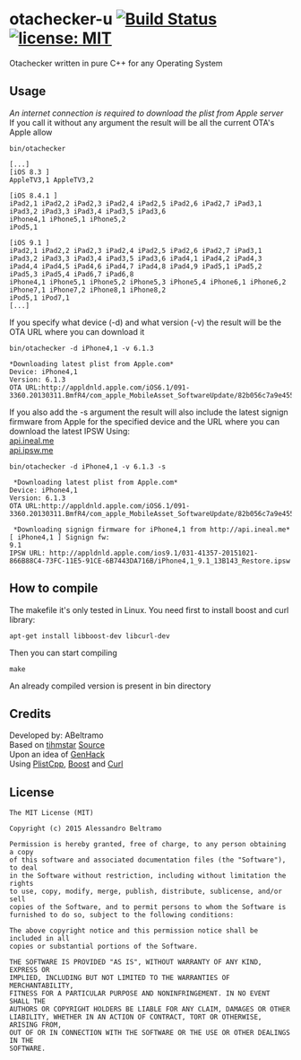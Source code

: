otachecker-u [![Build Status](https://travis-ci.org/ABeltramo/otachecker-u.svg?branch=master)](https://travis-ci.org/ABeltramo/otachecker-u) [![license: MIT](https://img.shields.io/badge/License-MIT-lightgrey.svg)](https://opensource.org/licenses/MIT)
==========

Otachecker written in pure C++ for any Operating System

Usage
-------

*An internet connection is required to download the plist from Apple server*  
If you call it without any argument the result will be all the current OTA's Apple allow

	bin/otachecker

	[...]
	[iOS 8.3 ]
	AppleTV3,1 AppleTV3,2 

	[iOS 8.4.1 ]
	iPad2,1 iPad2,2 iPad2,3 iPad2,4 iPad2,5 iPad2,6 iPad2,7 iPad3,1 iPad3,2 iPad3,3 iPad3,4 iPad3,5 iPad3,6 
	iPhone4,1 iPhone5,1 iPhone5,2 
	iPod5,1 

	[iOS 9.1 ]
	iPad2,1 iPad2,2 iPad2,3 iPad2,4 iPad2,5 iPad2,6 iPad2,7 iPad3,1 iPad3,2 iPad3,3 iPad3,4 iPad3,5 iPad3,6 iPad4,1 iPad4,2 iPad4,3 iPad4,4 iPad4,5 iPad4,6 iPad4,7 iPad4,8 iPad4,9 iPad5,1 iPad5,2 iPad5,3 iPad5,4 iPad6,7 iPad6,8 
	iPhone4,1 iPhone5,1 iPhone5,2 iPhone5,3 iPhone5,4 iPhone6,1 iPhone6,2 iPhone7,1 iPhone7,2 iPhone8,1 iPhone8,2 
	iPod5,1 iPod7,1 
	[...]
	
If you specify what device (-d) and what version (-v) the result will be the OTA URL where you can download it  
	
	bin/otachecker -d iPhone4,1 -v 6.1.3
	
	*Downloading latest plist from Apple.com*
	Device: iPhone4,1
	Version: 6.1.3
	OTA URL:http://appldnld.apple.com/iOS6.1/091-3360.20130311.BmfR4/com_apple_MobileAsset_SoftwareUpdate/82b056c7a9e455ad4f00d1b5169e5b56ab8c2cc7.zip

If you also add the -s argument the result will also include the latest signign firmware from Apple for the specified device and the URL where you can download the latest IPSW
Using:  
[api.ineal.me](http://api.ineal.me/)  
[api.ipsw.me](http://api.ipsw.me/)

	bin/otachecker -d iPhone4,1 -v 6.1.3 -s

	 *Downloading latest plist from Apple.com*
	Device: iPhone4,1
	Version: 6.1.3
	OTA URL:http://appldnld.apple.com/iOS6.1/091-3360.20130311.BmfR4/com_apple_MobileAsset_SoftwareUpdate/82b056c7a9e455ad4f00d1b5169e5b56ab8c2cc7.zip

	 *Downloading signign firmware for iPhone4,1 from http://api.ineal.me*
	[ iPhone4,1 ] Signign fw: 
	9.1
	IPSW URL: http://appldnld.apple.com/ios9.1/031-41357-20151021-866B88C4-73FC-11E5-91CE-6B7443DA716B/iPhone4,1_9.1_13B143_Restore.ipsw


How to compile
-------
The makefile it's only tested in Linux.
You need first to install boost and curl library:

	apt-get install libboost-dev libcurl-dev

Then you can start compiling

	make

An already compiled version is present in bin directory

Credits
-------
Developed by: ABeltramo  
Based on [tihmstar](https://github.com/tihmstar) [Source](https://github.com/tihmstar/otachecker)  
Upon an idea of [GenHack](https://github.com/genhack)  
Using [PlistCpp](https://github.com/animetrics/PlistCpp), [Boost](http://www.boost.org/) and [Curl](http://curl.haxx.se/)

License
-------
	The MIT License (MIT)

	Copyright (c) 2015 Alessandro Beltramo

	Permission is hereby granted, free of charge, to any person obtaining a copy
	of this software and associated documentation files (the "Software"), to deal
	in the Software without restriction, including without limitation the rights
	to use, copy, modify, merge, publish, distribute, sublicense, and/or sell
	copies of the Software, and to permit persons to whom the Software is
	furnished to do so, subject to the following conditions:

	The above copyright notice and this permission notice shall be included in all
	copies or substantial portions of the Software.

	THE SOFTWARE IS PROVIDED "AS IS", WITHOUT WARRANTY OF ANY KIND, EXPRESS OR
	IMPLIED, INCLUDING BUT NOT LIMITED TO THE WARRANTIES OF MERCHANTABILITY,
	FITNESS FOR A PARTICULAR PURPOSE AND NONINFRINGEMENT. IN NO EVENT SHALL THE
	AUTHORS OR COPYRIGHT HOLDERS BE LIABLE FOR ANY CLAIM, DAMAGES OR OTHER
	LIABILITY, WHETHER IN AN ACTION OF CONTRACT, TORT OR OTHERWISE, ARISING FROM,
	OUT OF OR IN CONNECTION WITH THE SOFTWARE OR THE USE OR OTHER DEALINGS IN THE
	SOFTWARE.

